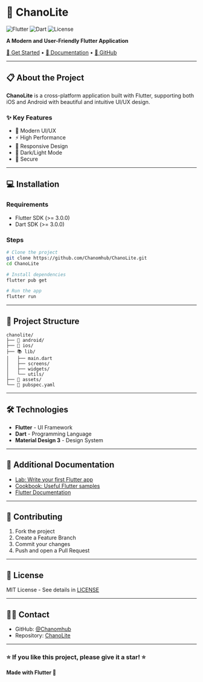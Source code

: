 # 🌟 ChanoLite

![Flutter](https://img.shields.io/badge/Flutter-02569B?style=for-the-badge&logo=flutter&logoColor=white)
![Dart](https://img.shields.io/badge/Dart-0175C2?style=for-the-badge&logo=dart&logoColor=white)
![License](https://img.shields.io/badge/license-MIT-blue?style=for-the-badge)

**A Modern and User-Friendly Flutter Application**

[🚀 Get Started](#-installation) • [📖 Documentation](https://docs.flutter.dev/) • [🐙 GitHub](https://github.com/Chanomhub/ChanoLite)

</div>

---

## 📋 About the Project

**ChanoLite** is a cross-platform application built with Flutter, supporting both iOS and Android with beautiful and intuitive UI/UX design.

### ✨ Key Features

- 🎨 Modern UI/UX
- ⚡ High Performance
- 📱 Responsive Design
- 🌙 Dark/Light Mode
- 🔐 Secure

---

## 💻 Installation

### Requirements

- Flutter SDK (>= 3.0.0)
- Dart SDK (>= 3.0.0)

### Steps

```bash
# Clone the project
git clone https://github.com/Chanomhub/ChanoLite.git
cd ChanoLite

# Install dependencies
flutter pub get

# Run the app
flutter run
```

---

## 📁 Project Structure

```
chanolite/
├── 📱 android/
├── 🍎 ios/
├── 📚 lib/
│   ├── main.dart
│   ├── screens/
│   ├── widgets/
│   └── utils/
├── 🎨 assets/
└── 📄 pubspec.yaml
```

---

## 🛠 Technologies

- **Flutter** - UI Framework
- **Dart** - Programming Language
- **Material Design 3** - Design System

---

## 📖 Additional Documentation

- [Lab: Write your first Flutter app](https://docs.flutter.dev/get-started/codelab)
- [Cookbook: Useful Flutter samples](https://docs.flutter.dev/cookbook)
- [Flutter Documentation](https://docs.flutter.dev/)

---

## 🤝 Contributing

1. Fork the project
2. Create a Feature Branch
3. Commit your changes
4. Push and open a Pull Request

---

## 📜 License

MIT License - See details in [LICENSE](LICENSE)

---

## 👨‍💻 Contact

- GitHub: [@Chanomhub](https://github.com/Chanomhub)
- Repository: [ChanoLite](https://github.com/Chanomhub/ChanoLite)

---

### ⭐ If you like this project, please give it a star! ⭐

**Made with Flutter 💙**
